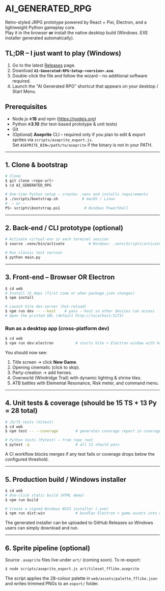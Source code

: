 # AI_GENERATED_RPG
Retro-styled JRPG prototype powered by React + Pixi, Electron, and a lightweight Python gameplay core.  
Play it in the browser **or** install the native desktop build (Windows .EXE installer generated automatically).

## TL;DR – I just want to play (Windows)
1. Go to the latest [Releases](https://github.com/asherfeldmangit/AI_GENERATED_RPG/releases) page.
2. Download **`AI-Generated-RPG-Setup-<version>.exe`**.
3. Double-click the file and follow the wizard – no additional software required.
4. Launch the "AI Generated RPG" shortcut that appears on your desktop / Start Menu.

## Prerequisites

* Node.js **≥18** and npm (https://nodejs.org)
* Python **≥3.10** (for text-based prototype & unit tests)
* Git
* (Optional) **Aseprite** CLI – required only if you plan to edit & export sprites via `scripts/aseprite_export.js`.  
  Set `ASEPRITE_BIN=/path/to/aseprite` if the binary is not in your PATH.

---

## 1. Clone & bootstrap

```bash
# Clone
$ git clone <repo-url>
$ cd AI_GENERATED_RPG

# One-time Python setup – creates .venv and installs requirements
$ ./scripts/bootstrap.sh           # macOS / Linux
#  – or –  
PS> scripts\bootstrap.ps1           # Windows PowerShell
```

---

## 2. Back-end / CLI prototype (optional)

```bash
# Activate virtual-env in each terminal session
$ source .venv/bin/activate           # Windows: .venv\Scripts\activate

# Run classic text version
$ python main.py
```

---

## 3. Front-end – Browser OR Electron

```bash
$ cd web
# Install JS deps (first time or when package.json changes)
$ npm install

# Launch Vite dev-server (hot-reload)
$ npm run dev -- --host    # pass --host so other devices can access
# Open the printed URL (default http://localhost:5173)
```

### Run as a desktop app (cross-platform dev)
```bash
$ cd web
$ npm run dev:electron          # starts Vite + Electron window with hot-reload
```

You should now see:
1. Title screen → click **New Game**.
2. Opening cinematic (click to skip).
3. Party-creation → add heroes.
4. Overworld (Windridge Trail) with dynamic lighting & shrine tiles.
5. ATB battles with Elemental Resonance, Risk meter, and command menu.

---

## 4. Unit tests & coverage (should be 15 TS + 13 Py = 28 total)

```bash
# JS/TS tests (Vitest)
$ cd web
$ npm test -- --coverage        # generates coverage report in coverage/

# Python tests (Pytest) – from repo root
$ pytest -q                     # all 13 should pass
```

A CI workflow blocks merges if any test fails or coverage drops below the configured threshold.

---

## 5. Production build / Windows installer

```bash
$ cd web
# One-click static build (HTML demo)
$ npm run build

# Create a signed Windows NSIS installer (.exe)
$ npm run dist:win              # bundles Electron + game assets into dist_electron/
```
The generated installer can be uploaded to GitHub Releases so Windows users can simply download and run.

---

## 6. Sprite pipeline (optional)

Source `.aseprite` files live under `art/` (coming soon). To re-export:

```bash
$ node scripts/aseprite_export.js art/tileset_fflike.aseprite
```

The script applies the 28-colour palette in `web/assets/palette_fflike.json` and writes trimmed PNGs to an `export/` folder.
